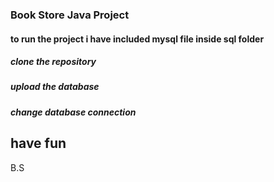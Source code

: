 ### Book Store Java Project

#### to run the project i have included mysql file  inside sql folder

##### clone the repository
##### upload the database 
##### change database connection 

## have fun 
B.S
